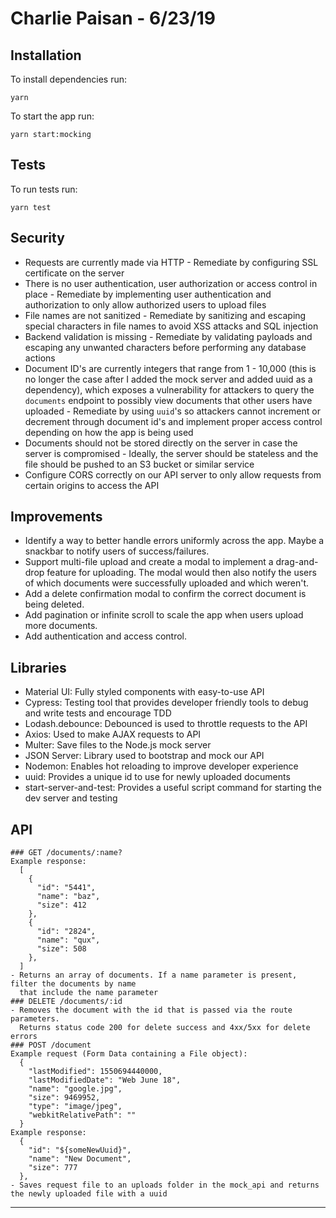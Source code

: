 # Charlie Paisan - 6/23/19

## Installation

To install dependencies run:

```
yarn
```

To start the app run:

```
yarn start:mocking
```

## Tests

To run tests run:

```
yarn test
```

## Security

- Requests are currently made via HTTP - Remediate by configuring SSL certificate on the server
- There is no user authentication, user authorization or access control in place - Remediate by implementing user authentication and authorization to only allow authorized users to upload files
- File names are not sanitized - Remediate by sanitizing and escaping special characters in file names to avoid XSS attacks and SQL injection
- Backend validation is missing - Remediate by validating payloads and escaping any unwanted characters before performing any database actions
- Document ID's are currently integers that range from 1 - 10,000 (this is no longer the case after I added the mock server and added uuid as a dependency), which exposes a vulnerability for attackers to query the `documents` endpoint to possibly view documents that other users have uploaded - Remediate by using `uuid`'s so attackers cannot increment or decrement through document id's and implement proper access control depending on how the app is being used
- Documents should not be stored directly on the server in case the server is compromised - Ideally, the server should be stateless and the file should be pushed to an S3 bucket or similar service
- Configure CORS correctly on our API server to only allow requests from certain origins to access the API

## Improvements

- Identify a way to better handle errors uniformly across the app. Maybe a snackbar to notify users of success/failures.
- Support multi-file upload and create a modal to implement a drag-and-drop feature for uploading. The modal would then also notify the users of which documents were successfully uploaded and which weren't.
- Add a delete confirmation modal to confirm the correct document is being deleted.
- Add pagination or infinite scroll to scale the app when users upload more documents.
- Add authentication and access control.

## Libraries

- Material UI: Fully styled components with easy-to-use API
- Cypress: Testing tool that provides developer friendly tools to debug and write tests and encourage TDD
- Lodash.debounce: Debounced is used to throttle requests to the API
- Axios: Used to make AJAX requests to API
- Multer: Save files to the Node.js mock server
- JSON Server: Library used to bootstrap and mock our API
- Nodemon: Enables hot reloading to improve developer experience
- uuid: Provides a unique id to use for newly uploaded documents
- start-server-and-test: Provides a useful script command for starting the dev server and testing

## API

```
### GET /documents/:name?
Example response:
  [
    {
      "id": "5441",
      "name": "baz",
      "size": 412
    },
    {
      "id": "2824",
      "name": "qux",
      "size": 508
    },
  ]
- Returns an array of documents. If a name parameter is present, filter the documents by name
  that include the name parameter
### DELETE /documents/:id
- Removes the document with the id that is passed via the route parameters.
  Returns status code 200 for delete success and 4xx/5xx for delete errors
### POST /document
Example request (Form Data containing a File object):
  {
    "lastModified": 1550694440000,
    "lastModifiedDate": "Web June 18",
    "name": "google.jpg",
    "size": 9469952,
    "type": "image/jpeg",
    "webkitRelativePath": ""
  }
Example response:
  {
    "id": "${someNewUuid}",
    "name": "New Document",
    "size": 777
  },
- Saves request file to an uploads folder in the mock_api and returns the newly uploaded file with a uuid
```

---
